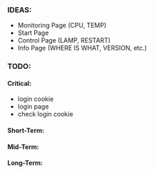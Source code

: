 ### IDEAS:
 - Monitoring Page (CPU, TEMP)
 - Start Page
 - Control Page (LAMP, RESTART)
 - Info Page (WHERE IS WHAT, VERSION, etc.)

 
### TODO:
#### Critical:
 - login cookie
 - login page
 - check login cookie
#### Short-Term:

#### Mid-Term:

#### Long-Term:

